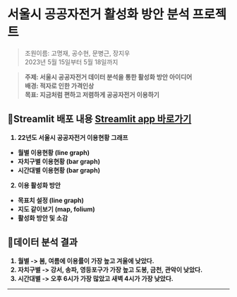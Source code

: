 # 서울시 공공자전거 활성화 방안 분석 프로젝트
> 조원이름: 고명재, 공수현, 문병근, 장지우   
> 2023년 5월 15일부터 5월 18일까지   



> <b>주제: 서울시 공공자전거 데이터 분석을 통한 활성화 방안 아이디어   
> <b>배경: 적자로 인한 가격인상   
> <b>목표: 지금처럼 편하고 저렴하게 공공자전거 이용하기   



## 🔽Streamlit 배포 내용 [Streamlit app 바로가기](https://jwjw916-streamlit-project-seoulpublicbicyle-w63nvm.streamlit.app/)
1. 22년도 서울시 공공자전거 이용현황 그래프
  - 월별 이용현황 (line graph)
  - 자치구별 이용현황 (bar graph)
  - 시간대별 이용현황 (bar graph)

2. 이용 활성화 방안
  - 목표치 설정 (line graph)
  - 지도 같이보기 (map, folium)
  - 활성화 방안 및 소감

## 🔽데이터 분석 결과
1. 월별 -> 봄, 여름에 이용률이 가장 높고 겨울에 낮았다.
2. 자치구별 -> 강서, 송파, 영등포구가 가장 높고 도봉, 금천, 관악이 낮았다.
3. 시간대별 -> 오후 6시가 가장 많았고 새벽 4시가 가장 낮았다.
---------------------------------------
